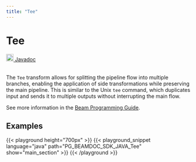 ```yaml
---
title: "Tee"
---
```

<!--
Licensed under the Apache License, Version 2.0 (the "License");
you may not use this file except in compliance with the License.
You may obtain a copy of the License at

http://www.apache.org/licenses/LICENSE-2.0

Unless required by applicable law or agreed to in writing, software
distributed under the License is distributed on an "AS IS" BASIS,
WITHOUT WARRANTIES OR CONDITIONS OF ANY KIND, either express or implied.
See the License for the specific language governing permissions and
limitations under the License.
-->
# Tee
<table align="left">
    <a target="_blank" class="button"
        href="https://beam.apache.org/releases/javadoc/current/index.html?org/apache/beam/sdk/transforms/Tee.html">
      <img src="/images/logos/sdks/java.png" width="20px" height="20px"
           alt="Javadoc" />
     Javadoc
    </a>
</table>
<br><br>


The `Tee` transform allows for splitting the pipeline flow into multiple branches,
enabling the application of side transformations while preserving the main pipeline.
This is similar to the Unix `tee` command, which duplicates input and sends it to
multiple outputs without interrupting the main flow.

See more information in the [Beam Programming Guide](/documentation/programming-guide/#tee).

## Examples

{{< playground height="700px" >}}
{{< playground_snippet language="java" path="PG_BEAMDOC_SDK_JAVA_Tee" show="main_section" >}}
{{< /playground >}}